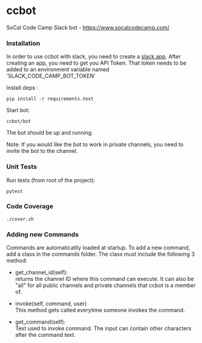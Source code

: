 # ccbot
SoCal Code Camp Slack bot - https://www.socalcodecamp.com/

### Installation

In order to use ccbot with slack, you need to create a [slack app](https://api.slack.com/apps?new_app=1). After creating an app, you need to get you API Token. That token needs to be added to an environment variable named 'SLACK_CODE_CAMP_BOT_TOKEN'

Install deps : 

    pip install -r requirements.text 

Start bot:

    ccbot/bot
    
The bot should be up and running.

Note: If you would like the bot to work in private channels, you need to invite the bot to the channel.

### Unit Tests
Run tests (from root of the project):

    pytest 

### Code Coverage

    ./cover.sh

### Adding new Commands
Commands are automaticatlly loaded at startup. To add a new command, add a class in the commands folder. The class must include
the following 3 method:

* get_channel_id(self):<Br/>
returns the channel ID where this command can execute. It can also be "all" for all public channels and private channels that ccbot is a member of.

* invoke(self, command, user)<Br/>
 This method gets called everytime someone invokes the command.
  
* get_command(self):<Br/>
Text used to invoke command. The input can contain other characters after the command text.



  
 
